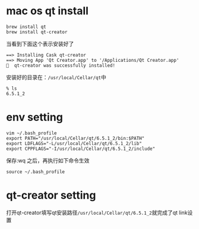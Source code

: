 # mac os qt install
```shell
brew install qt
brew install qt-creator
```
当看到下面这个表示安装好了
```
==> Installing Cask qt-creator
==> Moving App 'Qt Creator.app' to '/Applications/Qt Creator.app'
🍺  qt-creator was successfully installed!
```
安装好的目录在：`/usr/local/Cellar/qt`中
```shell
% ls
6.5.1_2
```
# env setting
```shell
vim ~/.bash_profile
export PATH="/usr/local/Cellar/qt/6.5.1_2/bin:$PATH"
export LDFLAGS="-L/usr/local/Cellar/qt/6.5.1_2/lib"
export CPPFLAGS="-I/usr/local/Cellar/qt/6.5.1_2/include"
```
保存:wq 之后，再执行如下命令生效
```shell
source ~/.bash_profile
```

# qt-creator setting
打开qt-creator填写qt安装路径`/usr/local/Cellar/qt/6.5.1_2`就完成了qt link设置
